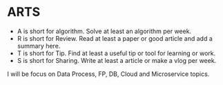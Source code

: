 # ARTS

* A is short for algorithm. Solve at least an algorithm per week.
* R is short for Review. Read at least a paper or good article and add a summary here.
* T is short for Tip. Find at least a useful tip or tool for learning or work.
* S is short for Sharing. Write at least a article or make a vlog per week.

I will be focus on Data Process, FP, DB, Cloud and Microservice topics.
